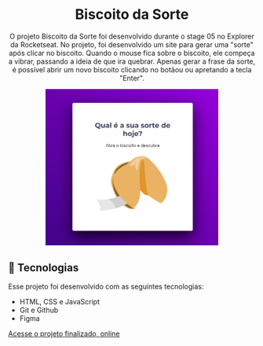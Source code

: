 <h1 align="center"> Biscoito da Sorte </h1>

<p align="center">
O projeto Biscoito da Sorte foi desenvolvido durante o stage 05 no Explorer da Rocketseat. No projeto, foi desenvolvido um site para gerar uma "sorte" após clicar no biscoito. Quando o mouse fica sobre o biscoito, ele compeça a vibrar, passando a ideia de que ira quebrar. Apenas gerar a frase da sorte, é possível abrir um novo biscoito clicando no botãou ou apretando a tecla "Enter". <br/>

<p align="center">
  <img alt="projeto treine.me" src="./images/preview.png" width="70%">
</p>

## 🚀 Tecnologias

Esse projeto foi desenvolvido com as seguintes tecnologias:

- HTML, CSS e JavaScript
- Git e Github
- Figma

[Acesse o projeto finalizado, online](https://marcelgava.github.io/stage05-desafio01-biscoito-da-sorte/)
